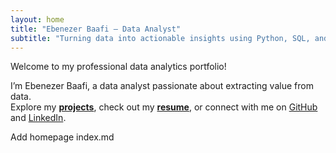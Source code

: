 ```yaml
---
layout: home
title: "Ebenezer Baafi – Data Analyst"
subtitle: "Turning data into actionable insights using Python, SQL, and Tableau"
---
```


Welcome to my professional data analytics portfolio!

I’m Ebenezer Baafi, a data analyst passionate about extracting value from data.  
Explore my **[projects](./projects)**, check out my **[resume](./files/Ebenezer_Baafi_Resume.pdf)**, or connect with me on [GitHub](https://github.com/ebenezerbaafi) and [LinkedIn](https://linkedin.com/in/your-link).





Add homepage index.md
